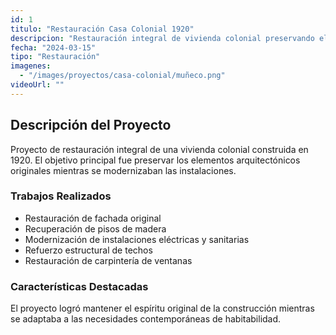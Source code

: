 ```yaml
---
id: 1
titulo: "Restauración Casa Colonial 1920"
descripcion: "Restauración integral de vivienda colonial preservando elementos originales y modernizando instalaciones"
fecha: "2024-03-15"
tipo: "Restauración"
imagenes:
  - "/images/proyectos/casa-colonial/muñeco.png"
videoUrl: ""
---
```


## Descripción del Proyecto

Proyecto de restauración integral de una vivienda colonial construida en 1920. El objetivo principal fue preservar los elementos arquitectónicos originales mientras se modernizaban las instalaciones.

### Trabajos Realizados

- Restauración de fachada original
- Recuperación de pisos de madera
- Modernización de instalaciones eléctricas y sanitarias
- Refuerzo estructural de techos
- Restauración de carpintería de ventanas

### Características Destacadas

El proyecto logró mantener el espíritu original de la construcción mientras se adaptaba a las necesidades contemporáneas de habitabilidad.

